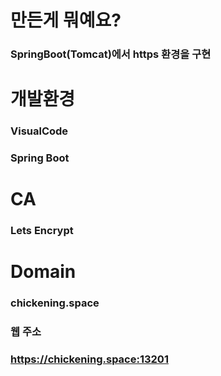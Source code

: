 
# 만든게 뭐예요?
### SpringBoot(Tomcat)에서 https 환경을 구현

# 개발환경 
###  VisualCode
###  Spring Boot

# CA 
###  Lets Encrypt
# Domain
###  chickening.space


### 웹 주소
### https://chickening.space:13201
